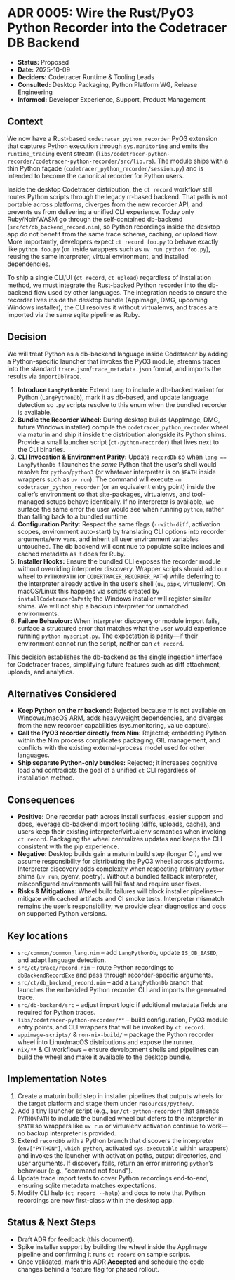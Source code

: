 # ADR 0005: Wire the Rust/PyO3 Python Recorder into the Codetracer DB Backend

- **Status:** Proposed
- **Date:** 2025-10-09
- **Deciders:** Codetracer Runtime & Tooling Leads
- **Consulted:** Desktop Packaging, Python Platform WG, Release Engineering
- **Informed:** Developer Experience, Support, Product Management

## Context

We now have a Rust-based `codetracer_python_recorder` PyO3 extension that captures Python execution through `sys.monitoring` and emits the `runtime_tracing` event stream (`libs/codetracer-python-recorder/codetracer-python-recorder/src/lib.rs`). The module ships with a thin Python façade (`codetracer_python_recorder/session.py`) and is intended to become the canonical recorder for Python users.

Inside the desktop Codetracer distribution, the `ct record` workflow still routes Python scripts through the legacy rr-based backend. That path is not portable across platforms, diverges from the new recorder API, and prevents us from delivering a unified CLI experience. Today only Ruby/Noir/WASM go through the self-contained db-backend (`src/ct/db_backend_record.nim`), so Python recordings inside the desktop app do not benefit from the same trace schema, caching, or upload flow. More importantly, developers expect `ct record foo.py` to behave exactly like `python foo.py` (or inside wrappers such as `uv run python foo.py`), reusing the same interpreter, virtual environment, and installed dependencies.

To ship a single CLI/UI (`ct record`, `ct upload`) regardless of installation method, we must integrate the Rust-backed Python recorder into the db-backend flow used by other languages. The integration needs to ensure the recorder lives inside the desktop bundle (AppImage, DMG, upcoming Windows installer), the CLI resolves it without virtualenvs, and traces are imported via the same sqlite pipeline as Ruby.

## Decision

We will treat Python as a db-backend language inside Codetracer by adding a Python-specific launcher that invokes the PyO3 module, streams traces into the standard `trace.json`/`trace_metadata.json` format, and imports the results via `importDbTrace`.

1. **Introduce `LangPythonDb`:** Extend `Lang` to include a db-backed variant for Python (`LangPythonDb`), mark it as db-based, and update language detection so `.py` scripts resolve to this enum when the bundled recorder is available.
2. **Bundle the Recorder Wheel:** During desktop builds (AppImage, DMG, future Windows installer) compile the `codetracer_python_recorder` wheel via maturin and ship it inside the distribution alongside its Python shims. Provide a small launcher script (`ct-python-recorder`) that lives next to the CLI binaries.
3. **CLI Invocation & Environment Parity:** Update `recordDb` so when `lang == LangPythonDb` it launches the *same* Python that the user’s shell would resolve for `python`/`python3` (or whatever interpreter is on `$PATH` inside wrappers such as `uv run`). The command will execute `-m codetracer_python_recorder` (or an equivalent entry point) inside the caller’s environment so that site-packages, virtualenvs, and tool-managed setups behave identically. If no interpreter is available, we surface the same error the user would see when running `python`, rather than falling back to a bundled runtime.
4. **Configuration Parity:** Respect the same flags (`--with-diff`, activation scopes, environment auto-start) by translating CLI options into recorder arguments/env vars, and inherit all user environment variables untouched. The db backend will continue to populate sqlite indices and cached metadata as it does for Ruby.
5. **Installer Hooks:** Ensure the bundled CLI exposes the recorder module without overriding interpreter discovery. Wrapper scripts should add our wheel to `PYTHONPATH` (or `CODERTRACER_RECORDER_PATH`) while deferring to the interpreter already active in the user’s shell (`uv`, `pipx`, virtualenv). On macOS/Linux this happens via scripts created by `installCodetracerOnPath`; the Windows installer will register similar shims. We will not ship a backup interpreter for unmatched environments.
6. **Failure Behaviour:** When interpreter discovery or module import fails, surface a structured error that matches what the user would experience running `python myscript.py`. The expectation is parity—if their environment cannot run the script, neither can `ct record`.

This decision establishes the db-backend as the single ingestion interface for Codetracer traces, simplifying future features such as diff attachment, uploads, and analytics.

## Alternatives Considered

- **Keep Python on the rr backend:** Rejected because rr is not available on Windows/macOS ARM, adds heavyweight dependencies, and diverges from the new recorder capabilities (sys.monitoring, value capture).
- **Call the PyO3 recorder directly from Nim:** Rejected; embedding Python within the Nim process complicates packaging, GIL management, and conflicts with the existing external-process model used for other languages.
- **Ship separate Python-only bundles:** Rejected; it increases cognitive load and contradicts the goal of a unified `ct` CLI regardless of installation method.

## Consequences

- **Positive:** One recorder path across install surfaces, easier support and docs, leverage db-backend import tooling (diffs, uploads, cache), and users keep their existing interpreter/virtualenv semantics when invoking `ct record`. Packaging the wheel centralizes updates and keeps the CLI consistent with the pip experience.
- **Negative:** Desktop builds gain a maturin build step (longer CI), and we assume responsibility for distributing the PyO3 wheel across platforms. Interpreter discovery adds complexity when respecting arbitrary `python` shims (`uv run`, pyenv, poetry). Without a bundled fallback interpreter, misconfigured environments will fail fast and require user fixes.
- **Risks & Mitigations:** Wheel build failures will block installer pipelines—mitigate with cached artifacts and CI smoke tests. Interpreter mismatch remains the user’s responsibility; we provide clear diagnostics and docs on supported Python versions.

## Key locations

- `src/common/common_lang.nim` – add `LangPythonDb`, update `IS_DB_BASED`, and adapt language detection.
- `src/ct/trace/record.nim` – route Python recordings to `dbBackendRecordExe` and pass through recorder-specific arguments.
- `src/ct/db_backend_record.nim` – add a `LangPythonDb` branch that launches the embedded Python recorder CLI and imports the generated trace.
- `src/db-backend/src` – adjust import logic if additional metadata fields are required for Python traces.
- `libs/codetracer-python-recorder/**` – build configuration, PyO3 module entry points, and CLI wrappers that will be invoked by `ct record`.
- `appimage-scripts/` & `non-nix-build/` – package the Python recorder wheel into Linux/macOS distributions and expose the runner.
- `nix/**` & CI workflows – ensure development shells and pipelines can build the wheel and make it available to the desktop bundle.

## Implementation Notes

1. Create a maturin build step in installer pipelines that outputs wheels for the target platform and stage them under `resources/python/`.
2. Add a tiny launcher script (e.g., `bin/ct-python-recorder`) that amends `PYTHONPATH` to include the bundled wheel but defers to the interpreter in `$PATH` so wrappers like `uv run` or virtualenv activation continue to work—no backup interpreter is provided.
3. Extend `recordDb` with a Python branch that discovers the interpreter (`env["PYTHON"]`, `which python`, activated `sys.executable` within wrappers) and invokes the launcher with activation paths, output directories, and user arguments. If discovery fails, return an error mirroring `python`’s behaviour (e.g., “command not found”).
4. Update trace import tests to cover Python recordings end-to-end, ensuring sqlite metadata matches expectations.
5. Modify CLI help (`ct record --help`) and docs to note that Python recordings are now first-class within the desktop app.

## Status & Next Steps

- Draft ADR for feedback (this document).
- Spike installer support by building the wheel inside the AppImage pipeline and confirming it runs `ct record` on sample scripts.
- Once validated, mark this ADR **Accepted** and schedule the code changes behind a feature flag for phased rollout.
